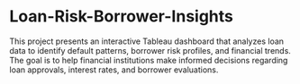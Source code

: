 # Loan-Risk-Borrower-Insights
This project presents an interactive Tableau dashboard that analyzes loan data to identify default patterns, borrower risk profiles, and financial trends. The goal is to help financial institutions make informed decisions regarding loan approvals, interest rates, and borrower evaluations.
